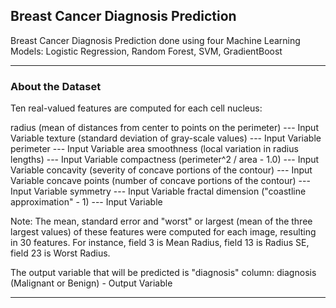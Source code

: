 ## Breast Cancer Diagnosis Prediction

Breast Cancer Diagnosis Prediction done using four Machine Learning Models: Logistic Regression, Random Forest, SVM, GradientBoost
___

### About the Dataset
Ten real-valued features are computed for each cell nucleus:

radius (mean of distances from center to points on the perimeter) --- Input Variable
texture (standard deviation of gray-scale values) --- Input Variable
perimeter --- Input Variable
area
smoothness (local variation in radius lengths) --- Input Variable
compactness (perimeter^2 / area - 1.0) --- Input Variable
concavity (severity of concave portions of the contour) --- Input Variable
concave points (number of concave portions of the contour) --- Input Variable
symmetry --- Input Variable
fractal dimension ("coastline approximation" - 1) --- Input Variable

Note: The mean, standard error and "worst" or largest (mean of the three largest values) of these features were computed for each image, resulting in 30 features. For instance, field 3 is Mean Radius, field 13 is Radius SE, field 23 is Worst Radius.

The output variable that will be predicted is "diagnosis" column:
diagnosis (Malignant or Benign) - Output Variable

---
